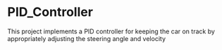 # PID_Controller
This project implements a PID controller for keeping the car on track by appropriately adjusting the steering angle and velocity
